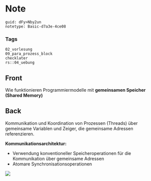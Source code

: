 # Note
```
guid: dFy>Nby2un
notetype: Basic-d7a3e-4ce08
```

### Tags
```
02_vorlesung
09_para_prozess_block
checklater
rs::04_uebung
```

## Front
<p>Wie funktionieren Programmiermodelle mit <b>gemeinsamen Speicher
(Shared Memory)</b>

## Back
<p>Kommunikation und Koordination von Prozessen (Threads) über
gemeinsame Variablen und Zeiger, die gemeinsame Adressen
referenzieren.
<p><b>Kommunikationsarchitektur:</b>
<div>
  <div>
    <ul>
      <li>Verwendung konventioneller Speicheroperationen für die
      Kommunikation über gemeinsame Adressen
      <li>Atomare Synchronisationsoperationen
    </ul>
  </div>
</div>
<p><img src="12Atm9NKdEpMLUSAVM5d.png">
